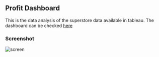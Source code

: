 ## Profit Dashboard
This is the data analysis of the superstore data available in tableau. The dashboard can be checked [here](https://public.tableau.com/profile/prateek3667#!/vizhome/ProfitDashboard_15676832725540/ProfitDashboard)

### Screenshot
![screen]()
